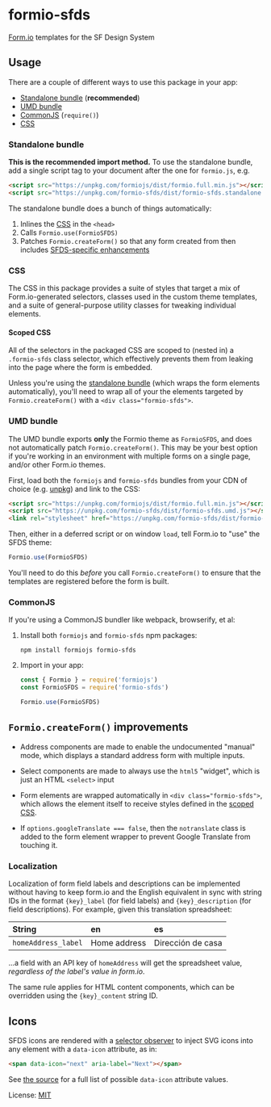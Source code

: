 # formio-sfds
[Form.io] templates for the SF Design System

## Usage
There are a couple of different ways to use this package in your app:

- [Standalone bundle](#standalone-bundle) (**recommended**)
- [UMD bundle](#umd-bundle)
- [CommonJS](#commonjs) (`require()`)
- [CSS](#css)

### Standalone bundle
**This is the recommended import method.** To use the standalone bundle, add a
single script tag to your document after the one for `formio.js`, e.g.

```html
<script src="https://unpkg.com/formiojs/dist/formio.full.min.js"></script>
<script src="https://unpkg.com/formio-sfds/dist/formio-sfds.standalone.js"></script>
```

The standalone bundle does a bunch of things automatically:

1. Inlines the [CSS](#css) in the `<head>`
2. Calls `Formio.use(FormioSFDS)`
2. Patches `Formio.createForm()` so that any form created from then includes
   [SFDS-specific enhancements](#formiocreateform-improvements)

### CSS
The CSS in this package provides a suite of styles that target a mix of
Form.io-generated selectors, classes used in the custom theme templates, and a
suite of general-purpose utility classes for tweaking individual elements.

#### Scoped CSS
All of the selectors in the packaged CSS are scoped to (nested in) a
`.formio-sfds` class selector, which effectively prevents them from leaking
into the page where the form is embedded.

Unless you're using the [standalone bundle](#standalone-bundle) (which wraps
the form elements automatically), you'll need to wrap all of your the elements
targeted by `Formio.createForm()` with a `<div class="formio-sfds">`.

### UMD bundle
The UMD bundle exports **only** the Formio theme as `FormioSFDS`, and does not
automatically patch `Formio.createForm()`. This may be your best option if
you're working in an environment with multiple forms on a single page, and/or
other Form.io themes.

First, load both the `formiojs` and `formio-sfds` bundles from your CDN of
choice (e.g. [unpkg]) and link to the CSS:

```html
<script src="https://unpkg.com/formiojs/dist/formio.full.min.js"></script>
<script src="https://unpkg.com/formio-sfds/dist/formio-sfds.umd.js"></script>
<link rel="stylesheet" href="https://unpkg.com/formio-sfds/dist/formio-sfds.css">
```

Then, either in a deferred script or on window `load`, tell Form.io to "use" the SFDS theme:

```js
Formio.use(FormioSFDS)
```

You'll need to do this _before_ you call `Formio.createForm()` to ensure that the templates are registered before the form is built.

### CommonJS
If you're using a CommonJS bundler like webpack, browserify, et al:

1. Install both `formiojs` and `formio-sfds` npm packages:

   ```
   npm install formiojs formio-sfds
   ```

2. Import in your app:

    ```js
    const { Formio } = require('formiojs')
    const FormioSFDS = require('formio-sfds')

    Formio.use(FormioSFDS)
    ```

## `Formio.createForm()` improvements
* Address components are made to enable the undocumented "manual" mode, which
  displays a standard address form with multiple inputs.

* Select components are made to always use the `html5` "widget", which is just
  an HTML `<select>` input

* Form elements are wrapped automatically in `<div class="formio-sfds">`, which
  allows the element itself to receive styles defined in the [scoped CSS](#scoped-css).

* If `options.googleTranslate === false`, then the `notranslate` class is added
  to the form element wrapper to prevent Google Translate from touching it.


### Localization
Localization of form field labels and descriptions can be implemented without
having to keep form.io and the English equivalent in sync with string IDs in
the format `{key}_label` (for field labels) and `{key}_description` (for field
descriptions). For example, given this translation spreadsheet:

| String | en | es |
| :--- | :--- | :-- |
| `homeAddress_label` | Home address | Dirección de casa |

...a field with an API key of `homeAddress` will get the spreadsheet
value, _regardless of the label's value in form.io_.

The same rule applies for HTML content components, which can be overridden
using the `{key}_content` string ID.

## Icons
SFDS icons are rendered with a [selector
observer](https://github.com/josh/selector-observer) to inject SVG icons into
any element with a `data-icon` attribute, as in:

```html
<span data-icon="next" aria-label="Next"></span>
```

See [the source](src/icons/index.js) for a full list of possible `data-icon`
attribute values.

License: [MIT](./LICENSE)

[form.io]: https://form.io
[unpkg]: https://unpkg.com
